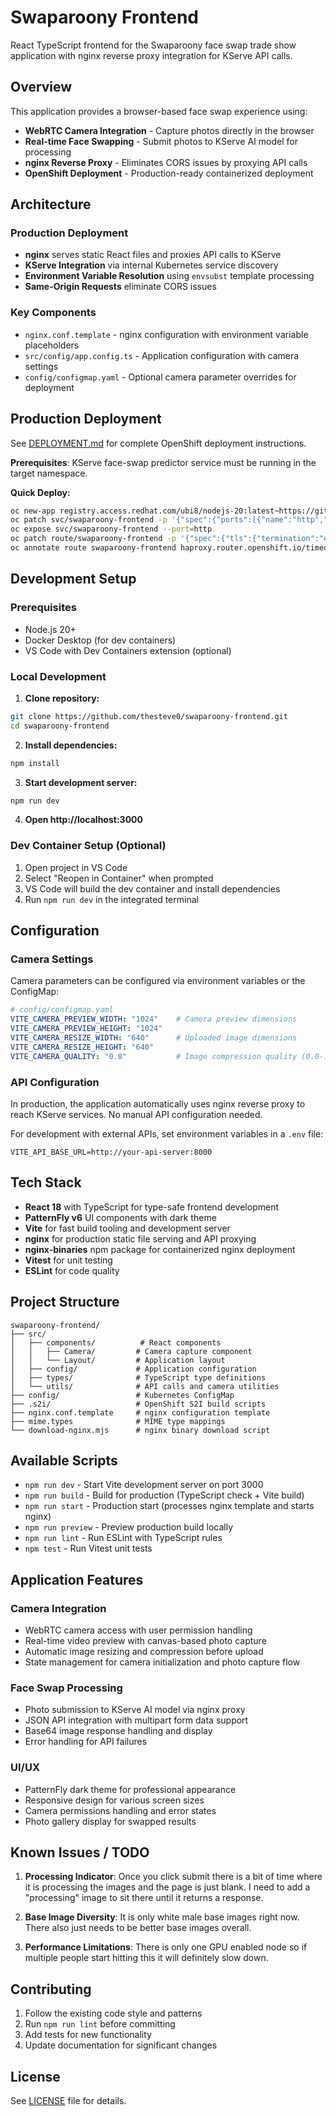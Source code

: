 # Swaparoony Frontend

React TypeScript frontend for the Swaparoony face swap trade show application with nginx reverse proxy integration for KServe API calls.

## Overview

This application provides a browser-based face swap experience using:
- **WebRTC Camera Integration** - Capture photos directly in the browser
- **Real-time Face Swapping** - Submit photos to KServe AI model for processing
- **nginx Reverse Proxy** - Eliminates CORS issues by proxying API calls
- **OpenShift Deployment** - Production-ready containerized deployment

## Architecture

### Production Deployment
- **nginx** serves static React files and proxies API calls to KServe
- **KServe Integration** via internal Kubernetes service discovery
- **Environment Variable Resolution** using `envsubst` template processing
- **Same-Origin Requests** eliminate CORS issues

### Key Components
- `nginx.conf.template` - nginx configuration with environment variable placeholders
- `src/config/app.config.ts` - Application configuration with camera settings
- `config/configmap.yaml` - Optional camera parameter overrides for deployment

## Production Deployment

See [DEPLOYMENT.md](./DEPLOYMENT.md) for complete OpenShift deployment instructions.

**Prerequisites**: KServe face-swap predictor service must be running in the target namespace.

**Quick Deploy:**
```bash
oc new-app registry.access.redhat.com/ubi8/nodejs-20:latest~https://github.com/thesteve0/swaparoony-frontend --name=swaparoony-frontend
oc patch svc/swaparoony-frontend -p '{"spec":{"ports":[{"name":"http","port":8080,"targetPort":8080,"protocol":"TCP"}]}}'
oc expose svc/swaparoony-frontend --port=http
oc patch route/swaparoony-frontend -p '{"spec":{"tls":{"termination":"edge","insecureEdgeTerminationPolicy":"Redirect"}}}'
oc annotate route swaparoony-frontend haproxy.router.openshift.io/timeout=300s
```

## Development Setup

### Prerequisites
- Node.js 20+
- Docker Desktop (for dev containers)
- VS Code with Dev Containers extension (optional)

### Local Development

1. **Clone repository:**
```bash
git clone https://github.com/thesteve0/swaparoony-frontend.git
cd swaparoony-frontend
```

2. **Install dependencies:**
```bash
npm install
```

3. **Start development server:**
```bash
npm run dev
```

4. **Open http://localhost:3000**

### Dev Container Setup (Optional)

1. Open project in VS Code
2. Select "Reopen in Container" when prompted
3. VS Code will build the dev container and install dependencies
4. Run `npm run dev` in the integrated terminal

## Configuration

### Camera Settings

Camera parameters can be configured via environment variables or the ConfigMap:

```yaml
# config/configmap.yaml
VITE_CAMERA_PREVIEW_WIDTH: "1024"    # Camera preview dimensions
VITE_CAMERA_PREVIEW_HEIGHT: "1024"
VITE_CAMERA_RESIZE_WIDTH: "640"      # Uploaded image dimensions  
VITE_CAMERA_RESIZE_HEIGHT: "640"
VITE_CAMERA_QUALITY: "0.8"           # Image compression quality (0.0-1.0)
```

### API Configuration

In production, the application automatically uses nginx reverse proxy to reach KServe services. No manual API configuration needed.

For development with external APIs, set environment variables in a `.env` file:
```env
VITE_API_BASE_URL=http://your-api-server:8000
```

## Tech Stack

- **React 18** with TypeScript for type-safe frontend development
- **PatternFly v6** UI components with dark theme
- **Vite** for fast build tooling and development server
- **nginx** for production static file serving and API proxying
- **nginx-binaries** npm package for containerized nginx deployment
- **Vitest** for unit testing
- **ESLint** for code quality

## Project Structure

```
swaparoony-frontend/
├── src/
│   ├── components/          # React components
│   │   ├── Camera/         # Camera capture component
│   │   └── Layout/         # Application layout
│   ├── config/             # Application configuration
│   ├── types/              # TypeScript type definitions
│   └── utils/              # API calls and camera utilities
├── config/                 # Kubernetes ConfigMap
├── .s2i/                   # OpenShift S2I build scripts
├── nginx.conf.template     # nginx configuration template
├── mime.types              # MIME type mappings
└── download-nginx.mjs      # nginx binary download script
```

## Available Scripts

- `npm run dev` - Start Vite development server on port 3000
- `npm run build` - Build for production (TypeScript check + Vite build)
- `npm run start` - Production start (processes nginx template and starts nginx)
- `npm run preview` - Preview production build locally
- `npm run lint` - Run ESLint with TypeScript rules
- `npm test` - Run Vitest unit tests

## Application Features

### Camera Integration
- WebRTC camera access with user permission handling
- Real-time video preview with canvas-based photo capture
- Automatic image resizing and compression before upload
- State management for camera initialization and photo capture flow

### Face Swap Processing
- Photo submission to KServe AI model via nginx proxy
- JSON API integration with multipart form data support
- Base64 image response handling and display
- Error handling for API failures

### UI/UX
- PatternFly dark theme for professional appearance
- Responsive design for various screen sizes
- Camera permissions handling and error states
- Photo gallery display for swapped results

## Known Issues / TODO

1. **Processing Indicator**: Once you click submit there is a bit of time where it is processing the images and the page is just blank. I need to add a "processing" image to sit there until it returns a response.

2. **Base Image Diversity**: It is only white male base images right now. There also just needs to be better base images overall.

3. **Performance Limitations**: There is only one GPU enabled node so if multiple people start hitting this it will definitely slow down.

## Contributing

1. Follow the existing code style and patterns
2. Run `npm run lint` before committing
3. Add tests for new functionality
4. Update documentation for significant changes

## License

See [LICENSE](./LICENSE) file for details.